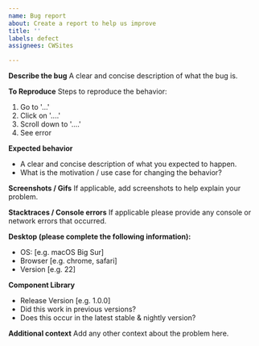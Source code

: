 ```yaml
---
name: Bug report
about: Create a report to help us improve
title: ''
labels: defect
assignees: CWSites

---
```


**Describe the bug**
A clear and concise description of what the bug is. 

**To Reproduce**
Steps to reproduce the behavior:
1. Go to '...'
2. Click on '....'
3. Scroll down to '....'
4. See error

**Expected behavior**
- A clear and concise description of what you expected to happen.
- What is the motivation / use case for changing the behavior?

**Screenshots / Gifs**
If applicable, add screenshots to help explain your problem.

**Stacktraces / Console errors**
If applicable please provide any console or network errors that occurred.

**Desktop (please complete the following information):**
 - OS: [e.g. macOS Big Sur]
 - Browser [e.g. chrome, safari]
 - Version [e.g. 22]

**Component Library**
 - Release Version [e.g. 1.0.0]
 - Did this work in previous versions?
 - Does this occur in the latest stable & nightly version?

**Additional context**
Add any other context about the problem here.
